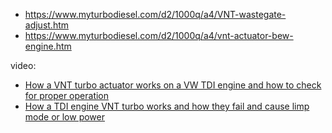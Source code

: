 - https://www.myturbodiesel.com/d2/1000q/a4/VNT-wastegate-adjust.htm
- https://www.myturbodiesel.com/d2/1000q/a4/vnt-actuator-bew-engine.htm

video:
- [How a VNT turbo actuator works on a VW TDI engine and how to check for proper operation](https://youtu.be/QdqMmB3hxTM)
- [How a TDI engine VNT turbo works and how they fail and cause limp mode or low power](https://youtu.be/Ppif4qC560U)
